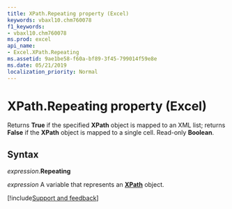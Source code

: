 ```yaml
---
title: XPath.Repeating property (Excel)
keywords: vbaxl10.chm760078
f1_keywords:
- vbaxl10.chm760078
ms.prod: excel
api_name:
- Excel.XPath.Repeating
ms.assetid: 9ae1be58-f60a-bf89-3f45-799014f59e8e
ms.date: 05/21/2019
localization_priority: Normal
---
```



# XPath.Repeating property (Excel)

Returns **True** if the specified **XPath** object is mapped to an XML list; returns **False** if the **XPath** object is mapped to a single cell. Read-only **Boolean**.


## Syntax

_expression_.**Repeating**

_expression_ A variable that represents an **[XPath](Excel.XPath.md)** object.




[!include[Support and feedback](~/includes/feedback-boilerplate.md)]